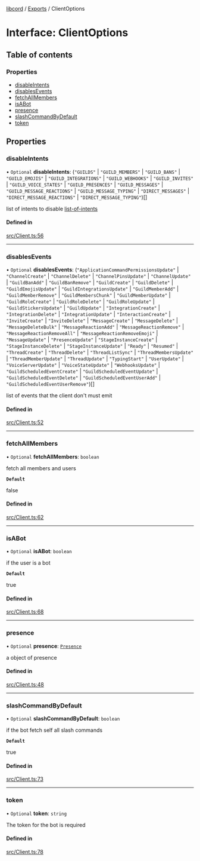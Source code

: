 [libcord](../README.md) / [Exports](../modules.md) / ClientOptions

# Interface: ClientOptions

## Table of contents

### Properties

- [disableIntents](ClientOptions.md#disableintents)
- [disablesEvents](ClientOptions.md#disablesevents)
- [fetchAllMembers](ClientOptions.md#fetchallmembers)
- [isABot](ClientOptions.md#isabot)
- [presence](ClientOptions.md#presence)
- [slashCommandByDefault](ClientOptions.md#slashcommandbydefault)
- [token](ClientOptions.md#token)

## Properties

### disableIntents

• `Optional` **disableIntents**: (``"GUILDS"`` \| ``"GUILD_MEMBERS"`` \| ``"GUILD_BANS"`` \| ``"GUILD_EMOJIS"`` \| ``"GUILD_INTEGRATIONS"`` \| ``"GUILD_WEBHOOKS"`` \| ``"GUILD_INVITES"`` \| ``"GUILD_VOICE_STATES"`` \| ``"GUILD_PRESENCES"`` \| ``"GUILD_MESSAGES"`` \| ``"GUILD_MESSAGE_REACTIONS"`` \| ``"GUILD_MESSAGE_TYPING"`` \| ``"DIRECT_MESSAGES"`` \| ``"DIRECT_MESSAGE_REACTIONS"`` \| ``"DIRECT_MESSAGE_TYPING"``)[]

list of intents to disable [list-of-intents](https://discord.com/developers/docs/topics/gateway#list-of-intents)

#### Defined in

[src/Client.ts:56](https://github.com/Libcord/libcord/blob/f2b4cca/src/Client.ts#L56)

___

### disablesEvents

• `Optional` **disablesEvents**: (``"ApplicationCommandPermissionsUpdate"`` \| ``"ChannelCreate"`` \| ``"ChannelDelete"`` \| ``"ChannelPinsUpdate"`` \| ``"ChannelUpdate"`` \| ``"GuildBanAdd"`` \| ``"GuildBanRemove"`` \| ``"GuildCreate"`` \| ``"GuildDelete"`` \| ``"GuildEmojisUpdate"`` \| ``"GuildIntegrationsUpdate"`` \| ``"GuildMemberAdd"`` \| ``"GuildMemberRemove"`` \| ``"GuildMembersChunk"`` \| ``"GuildMemberUpdate"`` \| ``"GuildRoleCreate"`` \| ``"GuildRoleDelete"`` \| ``"GuildRoleUpdate"`` \| ``"GuildStickersUpdate"`` \| ``"GuildUpdate"`` \| ``"IntegrationCreate"`` \| ``"IntegrationDelete"`` \| ``"IntegrationUpdate"`` \| ``"InteractionCreate"`` \| ``"InviteCreate"`` \| ``"InviteDelete"`` \| ``"MessageCreate"`` \| ``"MessageDelete"`` \| ``"MessageDeleteBulk"`` \| ``"MessageReactionAdd"`` \| ``"MessageReactionRemove"`` \| ``"MessageReactionRemoveAll"`` \| ``"MessageReactionRemoveEmoji"`` \| ``"MessageUpdate"`` \| ``"PresenceUpdate"`` \| ``"StageInstanceCreate"`` \| ``"StageInstanceDelete"`` \| ``"StageInstanceUpdate"`` \| ``"Ready"`` \| ``"Resumed"`` \| ``"ThreadCreate"`` \| ``"ThreadDelete"`` \| ``"ThreadListSync"`` \| ``"ThreadMembersUpdate"`` \| ``"ThreadMemberUpdate"`` \| ``"ThreadUpdate"`` \| ``"TypingStart"`` \| ``"UserUpdate"`` \| ``"VoiceServerUpdate"`` \| ``"VoiceStateUpdate"`` \| ``"WebhooksUpdate"`` \| ``"GuildScheduledEventCreate"`` \| ``"GuildScheduledEventUpdate"`` \| ``"GuildScheduledEventDelete"`` \| ``"GuildScheduledEventUserAdd"`` \| ``"GuildScheduledEventUserRemove"``)[]

list of events that the client don't must emit

#### Defined in

[src/Client.ts:52](https://github.com/Libcord/libcord/blob/f2b4cca/src/Client.ts#L52)

___

### fetchAllMembers

• `Optional` **fetchAllMembers**: `boolean`

fetch all members and users

**`Default`**

false

#### Defined in

[src/Client.ts:62](https://github.com/Libcord/libcord/blob/f2b4cca/src/Client.ts#L62)

___

### isABot

• `Optional` **isABot**: `boolean`

if the user is a bot

**`Default`**

true

#### Defined in

[src/Client.ts:68](https://github.com/Libcord/libcord/blob/f2b4cca/src/Client.ts#L68)

___

### presence

• `Optional` **presence**: [`Presence`](Presence.md)

a object of presence

#### Defined in

[src/Client.ts:48](https://github.com/Libcord/libcord/blob/f2b4cca/src/Client.ts#L48)

___

### slashCommandByDefault

• `Optional` **slashCommandByDefault**: `boolean`

if the bot fetch self all slash commands

**`Default`**

true

#### Defined in

[src/Client.ts:73](https://github.com/Libcord/libcord/blob/f2b4cca/src/Client.ts#L73)

___

### token

• `Optional` **token**: `string`

The token for the bot is required

#### Defined in

[src/Client.ts:78](https://github.com/Libcord/libcord/blob/f2b4cca/src/Client.ts#L78)
